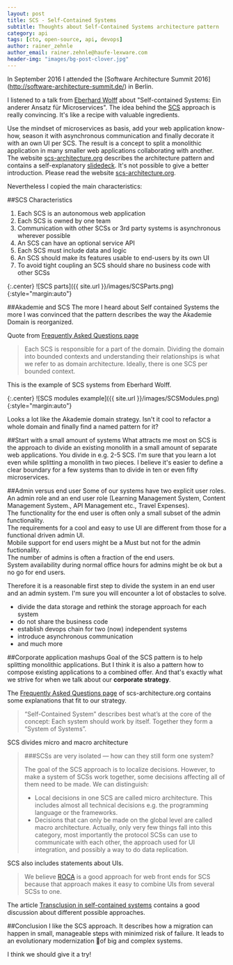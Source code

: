 ```yaml
---
layout: post
title: SCS - Self-Contained Systems
subtitle: Thoughts about Self-Contained Systems architecture pattern  
category: api
tags: [cto, open-source, api, devops]
author: rainer_zehnle
author_email: rainer.zehnle@haufe-lexware.com 
header-img: "images/bg-post-clover.jpg"
---
```


In September 2016 I attended the [Software Architecture Summit 2016] (http://software-architecture-summit.de/) in Berlin.

I listened to a talk from [Eberhard Wolff](https://www.innoq.com/de/staff/eberhard-wolff/) about "Self-contained Systems: Ein anderer Ansatz für Microservices".
The idea behind the [SCS](http://scs-architecture.org/) approach is really convincing. It's like a recipe with valuable ingredients.

Use the mindset of microservices as basis, add your web application know-how, season it with asynchronous communication and finally decorate it with an own UI per SCS.
The result is a concept to split a monolithic application in many smaller web applications collaborating with another.  
The website [scs-architecture.org](http://scs-architecture.org/) describes the architecture pattern and contains a self-explanatory [slidedeck](https://speakerdeck.com/player/e74a068d06a949cdb358a55ca17d2dc5#).
It's not possible to give a better introduction. Please read the website [scs-architecture.org](http://scs-architecture.org/). 

Nevertheless I copied the main characteristics:

##SCS Characteristics

1. Each SCS is an autonomous web application
2. Each SCS is owned by one team
3. Communication with other SCSs or 3rd party systems is asynchronous wherever possible
4. An SCS can have an optional service API
5. Each SCS must include data and logic
6. An SCS should make its features usable to end-users by its own UI
7. To avoid tight coupling an SCS should share no business code with other SCSs

{:.center}
![SCS parts]({{ site.url }}/images/SCSParts.png){:style="margin:auto"}

##Akademie and SCS
The more I heard about Self contained Systems the more I was convinced that the pattern describes the way the Akademie Domain is reorganized.

Quote from [Frequently Asked Questions page](http://scs-architecture.org/faq.html)
> Each SCS is responsible for a part of the domain. Dividing the domain into bounded contexts and understanding their relationships is what we refer to as domain architecture. Ideally, there is one SCS per bounded context.

This is the example of SCS systems from Eberhard Wolff.  

{:.center}
![SCS modules example]({{ site.url }}/images/SCSModules.png){:style="margin:auto"}

Looks a lot like the Akademie domain strategy. 
Isn't it cool to refactor a whole domain and finally find a named pattern for it?

##Start with a small amount of systems
What attracts me most on SCS is the approach to divide an existing monolith in a small amount of separate web applications.
You divide in e.g. 2-5 SCS. I'm sure that you learn a lot even while splitting a monolith in two pieces.
I believe it's easier to define a clear boundary for a few systems than to divide in ten or even fifty microservices.

##Admin versus end user
Some of our systems have two explicit user roles. An admin role and an end user role (Learning Management System, Content Management System., API Management etc., Travel Expenses).  
The functionality for the end user is often only a small subset of the admin functionality.   
The requirements for a cool and easy to use UI are different from those for a functional driven admin UI.   
Mobile support for end users might be a Must but not for the admin fuctionality.  
The number of admins is often a fraction of the end users.  
System availability during normal office hours for admins might be ok but a no go for end users.        

Therefore it is a reasonable first step to divide the system in an end user and an admin system.
I'm sure you will encounter a lot of obstacles to solve.  
- divide the data storage and rethink the storage approach for each system  
- do not share the business code  
- establish devops chain for two (now) independent systems  
- introduce asynchronous communication  
- and much more  

##Corporate application mashups
Goal of the SCS pattern is to help splitting monolithic applications.
But I think it is also a pattern how to compose existing applications to a combined offer.
And that's exactly what we strive for when we talk about our **corporate strategy**.

The [Frequently Asked Questions page](http://scs-architecture.org/faq.html) of scs-architecture.org contains some explanations that fit to our strategy.

> “Self-Contained System” describes best what’s at the core of the concept: Each system should work by itself. Together they form a “System of Systems”.

SCS divides micro and macro architecture
> ###SCSs are very isolated — how can they still form one system?
>
> The goal of the SCS approach is to localize decisions. However, to make a system of SCSs work together, some decisions affecting all of them need to be made. We can distinguish:  
> - Local decisions in one SCS are called micro architecture. This includes almost all technical decisions e.g. the programming language or the frameworks.  
> - Decisions that can only be made on the global level are called macro architecture. Actually, only very few things fall into this category, most importantly the protocol SCSs can use to communicate with each other, the approach used for UI integration, and possibly a way to do data replication.  

SCS also includes statements about UIs.
> We believe [ROCA](http://roca-style.org/) is a good approach for web front ends for SCS because that approach makes it easy to combine UIs from several SCSs to one. 

The article [Transclusion in self-contained systems](https://www.innoq.com/en/blog/transclusion/) contains a good discussion about different possible approaches.

##Conclusion
I like the SCS approach. It describes how a migration can happen in small, manageable steps with minimized risk of failure.
It leads to an evolutionary modernization of big and complex systems.

I think we should give it a try!





